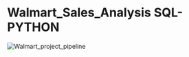 # Walmart_Sales_Analysis SQL-PYTHON

![Walmart_project_pipeline](https://github.com/user-attachments/assets/30e534be-4ab7-43be-ad76-dc2bcab14313)

